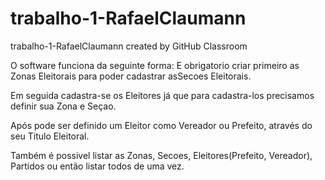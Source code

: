 # trabalho-1-RafaelClaumann
trabalho-1-RafaelClaumann created by GitHub Classroom

O software funciona da seguinte forma: 
E obrigatorio criar primeiro as Zonas Eleitorais para poder cadastrar asSecoes Eleitorais.

Em seguida cadastra-se os Eleitores já que para cadastra-los precisamos definir sua Zona e Seçao. 

Após pode ser definido um Eleitor como Vereador ou Prefeito, através do seu Titulo Eleitoral.

Também é possivel listar as Zonas, Secoes, Eleitores(Prefeito, Vereador), Partidos ou então listar todos de uma vez.
